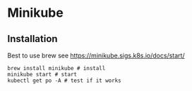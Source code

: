 # Minikube

## Installation 
Best to use brew see https://minikube.sigs.k8s.io/docs/start/

````
brew install minikube # install
minikube start # start
kubectl get po -A # test if it works
````

